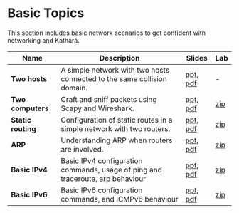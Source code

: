# Basic Topics
This section includes basic network scenarios to get confident with networking and Kathará.

| Name               | Description                                                                    | Slides                                                                                                              | Lab                                                     |
|--------------------|--------------------------------------------------------------------------------|---------------------------------------------------------------------------------------------------------------------|---------------------------------------------------------|
| **Two hosts**      | A simple network with two hosts connected to the same collision domain.        | [ppt](two-hosts/003-kathara-lab_two-hosts.pptx), [pdf](two-hosts/003-kathara-lab_two-hosts.pdf)                     | -                                                       |
| **Two computers**  | Craft and sniff packets using Scapy and Wireshark.                             | [ppt](two-computers/0105-kathara-lab_two-computers.pptx), [pdf](two-computers/0105-kathara-lab_two-computers.pdf)   | [zip](two-computers/0105-kathara-lab_two-computers.zip) |
| **Static routing** | Configuration of static routes in a simple network with two routers.           | [ppt](static-routing/004-kathara-lab_static-routing.pptx), [pdf](static-routing/004-kathara-lab_static-routing.pdf) | [zip](static-routing/kathara-lab_static-routing.zip)    |
| **ARP**            | Understanding ARP when routers are involved.                                   | [ppt](arp/005-kathara-lab_arp.ppt), [pdf](arp/005-kathara-lab_arp.pdf)                                              | [zip](arp/kathara-lab_arp.zip)                          |
| **Basic IPv4**     | Basic IPv4 configuration commands, usage of ping and traceroute, arp behaviour | [ppt](basic-ipv4/0130-kathara-lab_basic-ipv4.pptx), [pdf](basic-ipv4/0130-kathara-lab_basic-ipv4.pdf)               | [zip](basic-ipv4/kathara-lab_basic-ipv4.zip)            |
| **Basic IPv6**     | Basic IPv6 configuration commands, and ICMPv6 behaviour                        | [ppt](basic-ipv6/kathara-lab_basic-ipv6.pptx), [pdf](basic-ipv6/0135-kathara-lab_basic-ipv6.pdf)                    | [zip](basic-ipv6/0135-kathara-lab_basic-ipv6.zip)       |
